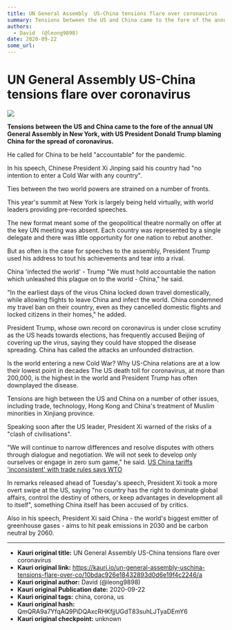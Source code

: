 ```yaml
---
title: UN General Assembly  US-China tensions flare over coronavirus
summary: Tensions between the US and China came to the fore of the annual UN General Assembly in New York, with US President Donald Trump blaming China for the spread of
authors:
  - David  (@leong9898)
date: 2020-09-22
some_url: 
---
```


# UN General Assembly  US-China tensions flare over coronavirus

![](https://ipfs.infura.io/ipfs/QmZnTUq5GXDr6Hn5LqREfSPt7r8hBnoPBPzXjXkgbdvtFx)


**Tensions between the US and China came to the fore of the annual UN General Assembly in New York, with US President Donald Trump blaming China for the spread of coronavirus.**

He called for China to be held "accountable" for the pandemic.

In his speech, Chinese President Xi Jinping said his country had "no intention to enter a Cold War with any country".

Ties between the two world powers are strained on a number of fronts.

This year's summit at New York is largely being held virtually, with world leaders providing pre-recorded speeches.

The new format meant some of the geopolitical theatre normally on offer at the key UN meeting was absent. Each country was represented by a single delegate and there was little opportunity for one nation to rebut another.

But as often is the case for speeches to the assembly, President Trump used his address to tout his achievements and tear into a rival.

China 'infected the world' - Trump
"We must hold accountable the nation which unleashed this plague on to the world - China," he said.

"In the earliest days of the virus China locked down travel domestically, while allowing flights to leave China and infect the world. China condemned my travel ban on their country, even as they cancelled domestic flights and locked citizens in their homes," he added.

President Trump, whose own record on coronavirus is under close scrutiny as the US heads towards elections, has frequently accused Beijing of covering up the virus, saying they could have stopped the disease spreading. China has called the attacks an unfounded distraction.

Is the world entering a new Cold War?
Why US-China relations are at a low their lowest point in decades
The US death toll for coronavirus, at more than 200,000, is the highest in the world and President Trump has often downplayed the disease.

Tensions are high between the US and China on a number of other issues, including trade, technology, Hong Kong and China's treatment of Muslim minorities in Xinjiang province.

Speaking soon after the US leader, President Xi warned of the risks of a "clash of civilisations".

"We will continue to narrow differences and resolve disputes with others through dialogue and negotiation. We will not seek to develop only ourselves or engage in zero sum game," he said.
[](https://www.bbc.co.uk/news/business-54155809)
[US China tariffs 'inconsistent' with trade rules says WTO](https://www.bbc.co.uk/news/business-54168419)

In remarks released ahead of Tuesday's speech, President Xi took a more overt swipe at the US, saying "no country has the right to dominate global affairs, control the destiny of others, or keep advantages in development all to itself", something China itself has been accused of by critics.

Also in his speech, President Xi said China - the world's biggest emitter of greenhouse gases - aims to hit peak emissions in 2030 and be carbon neutral by 2060.


---

- **Kauri original title:** UN General Assembly  US-China tensions flare over coronavirus
- **Kauri original link:** https://kauri.io/un-general-assembly-uschina-tensions-flare-over-co/10bdac926e18432893d0d6e19f4c2246/a
- **Kauri original author:** David  (@leong9898)
- **Kauri original Publication date:** 2020-09-22
- **Kauri original tags:** china, corona, us
- **Kauri original hash:** QmQRA9a7YfqAQ9PiDQAxcRHKfjjUGdT83suhLJTyaDEmY6
- **Kauri original checkpoint:** unknown



